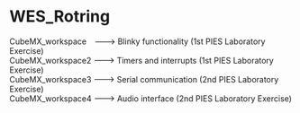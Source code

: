 # WES_Rotring
CubeMX_workspace&emsp;---> Blinky functionality 	(1st PIES Laboratory Exercise)\
CubeMX_workspace2 	---> Timers and interrupts 	(1st PIES Laboratory Exercise)\
CubeMX_workspace3 	---> Serial communication 	(2nd PIES Laboratory Exercise)\
CubeMX_workspace4	  ---> Audio interface 		    (2nd PIES Laboratory Exercise)

